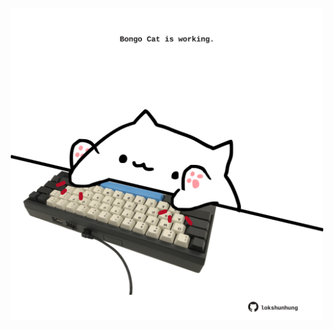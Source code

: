 <!-- built at 26/01/2024, 05:00:50 UTC -->
<p align="center">
  <img width="500" height="500" src="./ReadmeImage.svg">
</p>

